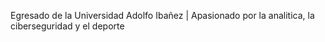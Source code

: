 Egresado de la Universidad Adolfo Ibañez | Apasionado por la analitica, la ciberseguridad y el deporte
<!---
BenjaParraguezC/BenjaParraguezC is a ✨ special ✨ repository because its `README.md` (this file) appears on your GitHub profile.
You can click the Preview link to take a look at your changes.
--->
